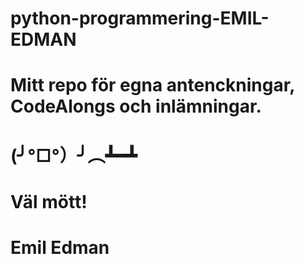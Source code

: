 # python-programmering-EMIL-EDMAN
# Mitt repo för egna antenckningar, CodeAlongs och inlämningar.
# (╯°□°）╯︵┻━┻

# Väl mött!
# Emil Edman